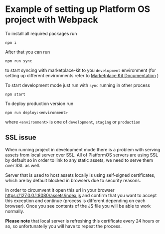 # Example of setting up Platform OS project with Webpack

To install all required packages run

    npm i

After that you can run

    npm run sync

to start syncing with marketplace-kit to you `development` environment (for setting up different environments refer to [Marketplace Kit Documentation](https://github.com/mdyd-dev/marketplace-kit#usage) )

To start development mode just run with `sync` running in other process

    npm start

To deploy production version run

    npm run deploy:<environment>

where `<environment>` is one of `development`, `staging` or `production`

## SSL issue

When running project in development mode there is a problem with serving assets from local server over SSL. All of PlatformOS servers are using SSL by default so in order to link to any static assets, we need to serve them over SSL as well.

Server that is used to host assets locally is using self-signed certificates, which are by default blocked in browsers due to security reasons.

In order to circumvent it open this url in your browser https://127.0.0.1:8080/assets/index.js and confirm that you want to accept this exception and continue (process is different depending on each browser). Once you see contents of the JS file you will be able to work normally.

**Please note** that local server is refreshing this certificate every 24 hours or so, so unfortunatelly you will have to repeat the process.

